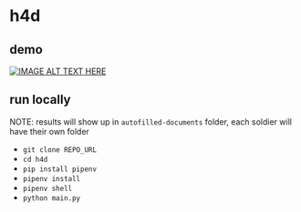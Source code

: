 # h4d
## demo
[![IMAGE ALT TEXT HERE](https://img.youtube.com/vi/KByaTcN9APU/0.jpg)](https://www.youtube.com/watch?v=KByaTcN9APU)
## run locally
NOTE: results will show up in `autofilled-documents` folder, each soldier will have their own folder
- `git clone REPO_URL`
- `cd h4d`
- `pip install pipenv`
- `pipenv install`
- `pipenv shell`
- `python main.py`

